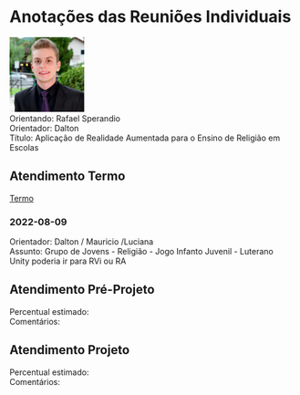 # Anotações das Reuniões Individuais  

![foto](foto.png "foto")  
Orientando: Rafael Sperandio  
Orientador: Dalton  
Título: Aplicação de Realidade Aumentada para o Ensino de Religião em Escolas  

## Atendimento Termo  

[Termo](Termo.pdf "Termo")  

### 2022-08-09

Orientador: Dalton / Mauricio /Luciana  
Assunto: Grupo de Jovens - Religião - Jogo Infanto Juvenil - Luterano  
Unity poderia ir para RVi ou RA  

## Atendimento Pré-Projeto  

Percentual estimado:  
Comentários:  

## Atendimento Projeto  

Percentual estimado:  
Comentários:  
